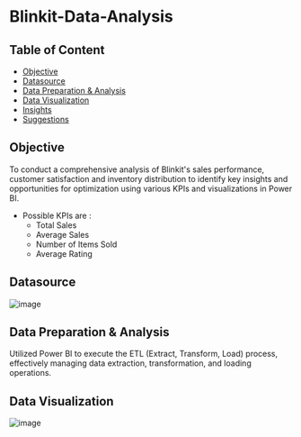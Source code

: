 # Blinkit-Data-Analysis

## Table of Content
  - [Objective](#Objective)
  - [Datasource](#Datasource)
  - [Data Preparation & Analysis](#Data-Preparation-&-Analysis)
  - [Data Visualization](#Data-Visualization)
  - [Insights](#Insights)
  - [Suggestions](#Suggestions)

## Objective
To conduct a comprehensive analysis of Blinkit's sales performance, customer satisfaction and inventory distribution to identify key insights and opportunities for optimization using various KPIs and visualizations in Power BI. 
- Possible KPIs are :
    - Total Sales
    - Average Sales
    - Number of Items Sold
    - Average Rating

## Datasource

![image](https://github.com/user-attachments/assets/0739b82a-65e8-43a1-8892-af438e31288e)

## Data Preparation & Analysis
Utilized Power BI to execute the ETL (Extract, Transform, Load) process, effectively managing data extraction, transformation, and loading operations.

## Data Visualization
![image](https://github.com/user-attachments/assets/16ab74d4-0132-49af-a92e-9e73bd7b36ee)

